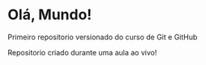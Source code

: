 # Olá, Mundo!
 Primeiro repositorio versionado do curso de Git e GitHub

 Repositorio criado durante uma aula ao vivo!

